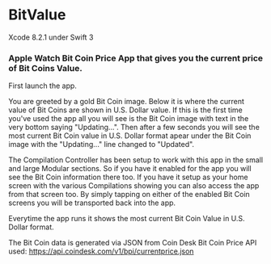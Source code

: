 # BitValue
Xcode 8.2.1 under Swift 3

### Apple Watch Bit Coin Price App that gives you the current price of Bit Coins Value.

First launch the app.

You are greeted by a gold Bit Coin image. Below it is where the current value of Bit Coins are shown in U.S. Dollar value.
If this is the first time you've used the app all you will see is the Bit Coin image with text in the very bottom
saying "Updating...". Then after a few seconds you will see the most current Bit Coin value in U.S. Dollar format apear under
the Bit Coin image with the "Updating..." line changed to "Updated".

The Compilation Controller has been setup to work with this app in the small and large Modular sections.
So if you have it enabled for the app you will see the Bit Coin information there too. If you have it setup
as your home screen with the various Compilations showing you can also access the app from that screen too.
By simply tapping on either of the enabled Bit Coin screens you will be transported back into the app.

Everytime the app runs it shows the most current Bit Coin Value in U.S. Dollar format.

The Bit Coin data is generated via JSON from Coin Desk
Bit Coin Price API used: https://api.coindesk.com/v1/bpi/currentprice.json
